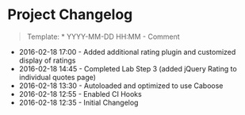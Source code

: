 # Project Changelog
>Template: * YYYY-MM-DD HH:MM - Comment

* 2016-02-18 17:00 - Added additional rating plugin and customized display of ratings
* 2016-02-18 14:45 - Completed Lab Step 3 (added jQuery Rating to individual quotes page)
* 2016-02-18 13:30 - Autoloaded and optimized to use Caboose
* 2016-02-18 12:55 - Enabled CI Hooks
* 2016-02-18 12:35 - Initial Changelog